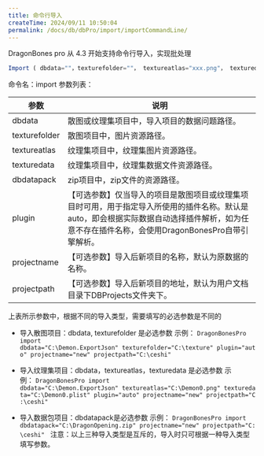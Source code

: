 ```yaml
---
title: 命令行导入
createTime: 2024/09/11 10:50:04
permalink: /docs/db/dbPro/import/importCommandLine/
---
```

DragonBones pro 从 4.3 开始支持命令行导入，实现批处理
``` typescript
Import ( dbdata=""，texturefolder=""， textureatlas="xxx.png"， texturedata="" dbdatapack=""，plugin="auto"，projectname=""，projectpath="")
```

命令名：import
参数列表：

|参数|说明|
| ------------ | ------------ |
|dbdata|散图或纹理集项目中，导入项目的数据问题路径。|
|texturefolder|散图项目中，图片资源路径。|
|textureatlas|纹理集项目中，纹理集图片资源路径。|
|texturedata|纹理集项目中，纹理集数据文件资源路径。|
|dbdatapack|zip项目中，zip文件的资源路径。|
|plugin|【可选参数】仅当导入的项目是散图项目或纹理集项目时可用，用于指定导入所使用的插件名称。默认是auto，即会根据实际数据自动选择插件解析，如为任意不存在插件名称，会使用DragonBonesPro自带引擎解析。|
|projectname|【可选参数】导入后新项目的名称，默认为原数据的名称。|
|projectpath|【可选参数】导入后新项目的地址，默认为用户文档目录下DBProjects文件夹下。|

上表所示参数中，根据不同的导入类型，需要填写的必选参数是不同的
- 导入散图项目：dbdata, texturefolder 是必选参数
示例： `DragonBonesPro import dbdata="C:\Demon.ExportJson" texturefolder="C:\texture" plugin="auto" projectname="new" projectpath="C:\ceshi"`

- 导入纹理集项目：dbdata，textureatlas，texturedata 是必选参数
示例： `DragonBonesPro import dbdata="C:\Demon.ExportJson" textureatlas="C:\Demon0.png" texturedata="C:\Demon0.plist" plugin="auto" projectname="new" projectpath="C:\ceshi"`

- 导入数据包项目：dbdatapack是必选参数
示例： `DragonBonesPro import dbdatapack="C:\DragonOpening.zip" projectname="new" projectpath="C:\ceshi"`
 
注意：以上三种导入类型是互斥的，导入时只可根据一种导入类型填写参数。
